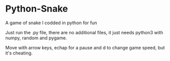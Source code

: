 # Python-Snake
A game of snake I codded in python for fun

Just run the .py file, there are no additional files, it just needs python3 with numpy, random and pygame.

Move with arrow keys, echap for a pause and d to change game speed, but it's cheating.

